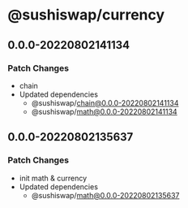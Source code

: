 # @sushiswap/currency

## 0.0.0-20220802141134

### Patch Changes

- chain
- Updated dependencies
  - @sushiswap/chain@0.0.0-20220802141134
  - @sushiswap/math@0.0.0-20220802141134

## 0.0.0-20220802135637

### Patch Changes

- init math & currency
- Updated dependencies
  - @sushiswap/math@0.0.0-20220802135637
